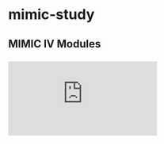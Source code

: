 # mimic-study

## MIMIC IV Modules

### ![Test](https://github.com/catarina-moreira/mimic-study/blob/main/MIMIC_Data_Description/CORE_patient.md#detailed-description)